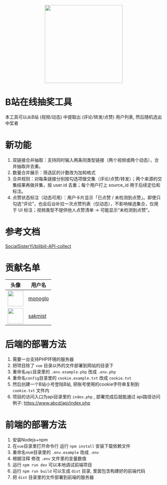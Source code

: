 <p align="center">
    <img src="./vue/public/logo.png" width="250" height="250">
</p>

# B站在线抽奖工具
本工具可以从B站 (视频/动态) 中提取出 (评论/转发/点赞) 用户列表, 然后随机选出中奖者


# 新功能
1. 双链接合并抽取：支持同时输入两条同类型链接（两个视频或两个动态），合并抽取并去重。
2. 数量合并展示：筛选区的计数改为加和格式
3. 合并规则：对每条链接分别按勾选项做交集（评论/点赞/转发）；两个来源的交集结果再做并集，按 user.id 去重；每个用户打上 source_id 用于后续定位和标注。
4. 点赞状态标注（动态可用）：用户卡片显示「已点赞 / 未检测到点赞」。即使只勾选“评论”，也会后台补拉一次点赞列表（仅动态），不影响候选集合，仅用于 UI 标注；视频类型不提供他人点赞清单 → 可能显示“未检测到点赞”。


# 参考文档
[SocialSisterYi/bilibili-API-collect](https://github.com/SocialSisterYi/bilibili-API-collect/tree/master "SocialSisterYi/bilibili-API-collect")

# 贡献名单
| 头像 | 用户名 |
| ---- | ------ |
| <a href="https://github.com/monoglo"><img src="https://avatars.githubusercontent.com/u/26409918?v=4" width="50" /></a> | [monoglo](https://github.com/monoglo) |
| <a href="https://github.com/sakmist"><img src="https://avatars.githubusercontent.com/u/123816165?v=4" width="50" /></a> | [sakmist](https://github.com/sakmist) |


# 后端的部署方法
1. 需要一台支持PHP环境的服务器
2. 把项目除了 `vue` 目录以外的文件部署到网站的目录下
3. 重命名`api`目录里的 `.env.example.php` 改成 `.env.php`
4. 重命名`config`目录里的 `cookie.example.txt` 改成 `cookie.txt` 
5. 然后创建一个B站小号登陆B站, 把账号使用的cookie字符串复制到 `cookie.txt` 文件内
6. 项目的访问入口为api目录里的 `index.php` , 部署完成后就能通过 api路径访问 例子: https://www.abcd/api/index.php

# 前端的部署方法
1. 安装Nodejs+npm
2. 在`vue`目录里打开命令行 运行 `npm install` 安装下载依赖文件
3. 重命名vue目录里的 `.env.example` 改成 `.env`
4. 根据注释 修改 `.env` 文件里的变量数值
4. 运行 `npm run dev` 可以本地调试前端项目
5. 运行  `npm run build` 可以生成 `dist` 目录, 里面包含构建好的前端代码
6. 把 `dist` 目录里的文件部署到前端的服务器

